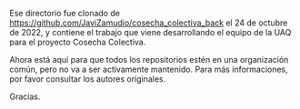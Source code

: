 Ese directorio fue clonado de https://github.com/JaviZamudio/cosecha_colectiva_back el 24 de octubre de 2022, y contiene el trabajo que viene desarrollando el equipo de la UAQ para el proyecto Cosecha Colectiva.

Ahora está aquí para que todos los repositorios estén en una organización común, pero no va a ser activamente mantenido. Para más informaciones, por favor consultar los autores originales.

Gracias.


